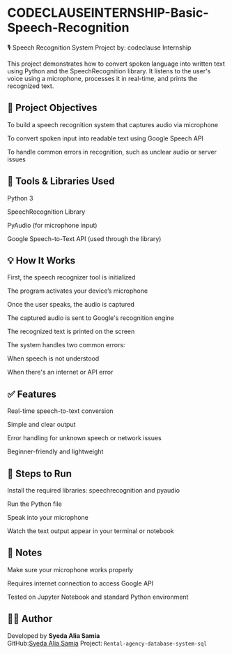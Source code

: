 # CODECLAUSEINTERNSHIP-Basic-Speech-Recognition

🎙️ Speech Recognition System
Project by: codeclause Internship

This project demonstrates how to convert spoken language into written text using Python and the SpeechRecognition library. It listens to the user's voice using a microphone, processes it in real-time, and prints the recognized text.

## 📌 Project Objectives

To build a speech recognition system that captures audio via microphone

To convert spoken input into readable text using Google Speech API

To handle common errors in recognition, such as unclear audio or server issues

## 🔧 Tools & Libraries Used

Python 3

SpeechRecognition Library

PyAudio (for microphone input)

Google Speech-to-Text API (used through the library)

## 💡 How It Works

First, the speech recognizer tool is initialized

The program activates your device’s microphone

Once the user speaks, the audio is captured

The captured audio is sent to Google's recognition engine

The recognized text is printed on the screen

The system handles two common errors:

When speech is not understood

When there's an internet or API error

## ✅ Features

Real-time speech-to-text conversion

Simple and clear output

Error handling for unknown speech or network issues

Beginner-friendly and lightweight


## 🚀 Steps to Run

Install the required libraries: speechrecognition and pyaudio

Run the Python file

Speak into your microphone

Watch the text output appear in your terminal or notebook




## 📝 Notes

Make sure your microphone works properly

Requires internet connection to access Google API

Tested on Jupyter Notebook and standard Python environment


## 👨‍💻 Author

Developed by
**Syeda Alia Samia**  
GitHub:[Syeda Alia Samia](https://github.com/your-github-username)
Project: `Rental-agency-database-system-sql`



